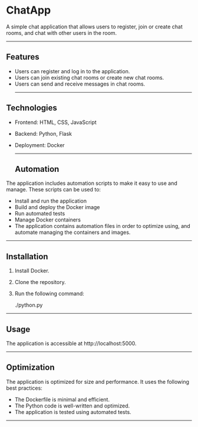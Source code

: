 # ChatApp
A simple chat application that allows users to register, join or create chat rooms, and chat with other users in the room.
**** 
## Features
- Users can register and log in to the application.
- Users can join existing chat rooms or create new chat rooms.
- Users can send and receive messages in chat rooms.
  *****
## Technologies
- Frontend: HTML, CSS, JavaScript
- Backend: Python, Flask
- Deployment: Docker
  *****


  ## Automation  
The application includes automation scripts to make it easy to use and manage. These scripts can be used to:

- Install and run the application
- Build and deploy the Docker image
- Run automated tests
- Manage Docker containers
- The application contains automation files in order to optimize using, and automate managing the containers and images.   

****
## Installation
1. Install Docker.
2. Clone the repository.
3. Run the following command:   
       
     ./python.py    
     
****

## Usage

The application is accessible at http://localhost:5000.   
****



## Optimization

The application is optimized for size and performance. It uses the following best practices:

* The Dockerfile is minimal and efficient.
* The Python code is well-written and optimized.
* The application is tested using automated tests.

*****

